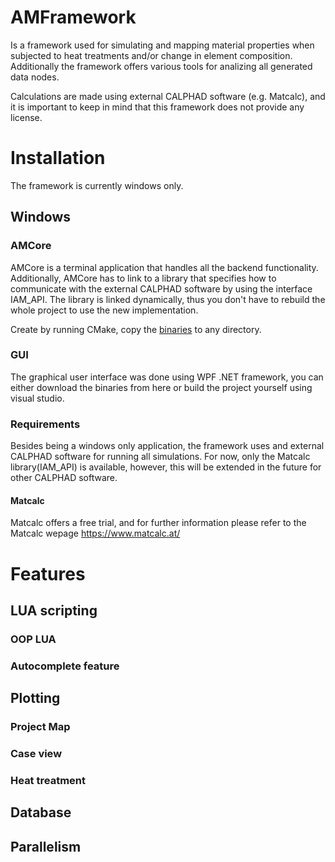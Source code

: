 # AMFramework
Is a framework used for simulating and mapping material properties when subjected to heat treatments and/or change in element composition. Additionally the framework offers various tools for analizing all generated data nodes.

Calculations are made using external CALPHAD software (e.g. Matcalc), and it is important to keep in mind that this framework does not provide any license.

# Installation
The framework is currently windows only.

## Windows
### AMCore
AMCore is a terminal application that handles all the backend functionality. Additionally, AMCore has to link to a library that specifies how to communicate with the external CALPHAD software by using the interface IAM_API. The library is linked dynamically, thus you don't have to rebuild the whole project to use the new implementation.

Create by running CMake, copy the [binaries](https://syncandshare.lrz.de/getlink/fiFESSiL5grTWwaT4a9R5K/) to any directory.

### GUI
The graphical user interface was done using WPF .NET framework, you can either download the binaries from here or build the project yourself using visual studio.

### Requirements
Besides being a windows only application, the framework uses and external CALPHAD software for running all simulations. For now, only the Matcalc library(IAM_API) is available, however, this will be extended in the future for other CALPHAD software.

#### Matcalc
Matcalc offers a free trial, and for further information please refer to the Matcalc wepage https://www.matcalc.at/

# Features

## LUA scripting

### OOP LUA

### Autocomplete feature

## Plotting

### Project Map
### Case view
### Heat treatment

## Database

## Parallelism

